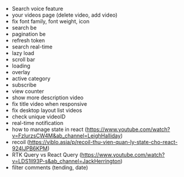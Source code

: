 - Search voice feature
- your videos page (delete video, add video)
- fix font family, font weight, icon
- search be
- pagination be
- refresh token
- search real-time
- lazy load
- scroll bar
- loading
- overlay
- active category
- subscribe
- view counter
- show more description video
- fix title video when responsive
- fix desktop layout list videos
- check unique videoID
- real-time notification
- how to manage state in react (https://www.youtube.com/watch?v=FzlurzsCW4M&ab_channel=LeighHalliday)
- recoil (https://viblo.asia/p/recoil-thu-vien-quan-ly-state-cho-react-924lJPB6KPM)
- RTK Query vs React Query (https://www.youtube.com/watch?v=LDS1ll93P-s&ab_channel=JackHerrington)
- filter comments (tending, date)
